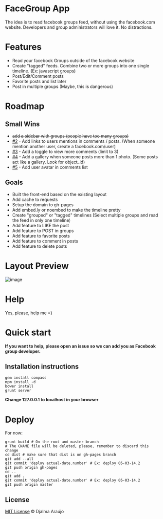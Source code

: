 # FaceGroup App

The idea is to read facebook groups feed, without using the facebook.com website. Developers and group administrators will love it. No distractions.

# Features
* Read your facebook Groups outside of the facebook website
* Create "tagged" feeds. Combine two or more groups into one single timeline. (Ex: javascript groups)
* Post/Edit/Comment posts
* Favorite posts and list later
* Post in multiple groups (Maybe, this is dangerous)

# Roadmap

## Small Wins
* ~~add a sidebar with groups (people have too many groups)~~
* [#2](https://github.com/djalmaaraujo/facegroup/issues/2) - Add links to users mentions in comments / posts. (When someone mention another user, create a facebook.com/user)
* [#3](https://github.com/djalmaaraujo/facegroup/issues/3) - Add a toggle to view more comments (limit to 3)
* [#4](https://github.com/djalmaaraujo/facegroup/issues/4) - Add a gallery when someone posts more than 1 photo. (Some posts act like a gallery. Look for object_id)
* [#5](https://github.com/djalmaaraujo/facegroup/issues/5) - Add user avatar in comments list

## Goals
* Built the front-end based on the existing layout 
* Add cache to requests
* ~~Setup the domain to gh-pages~~
* Add embed.ly or noembed to make the timeline pretty
* Create "grouped" or "tagged" timelines (Select multiple groups and read the feed in only one timeline)
* Add feature to LIKE the post
* Add feature to POST in groups
* Add feature to favorite posts
* Add feature to comment in posts
* Add feature to delete posts

# Layout Preview
![image](https://raw.github.com/djalmaaraujo/facegroup/master/_assets/preview/facegroup.png)

# Help
Yes, please, help me =)

# Quick start

**If you want to help, please open an issue so we can add you as
Facebook group developer.**

## Installation instructions
```
gem install compass
npm install -d
bower install
grunt server
```

**Change 127.0.0.1 to localhost in your browser**

# Deploy

For now:
```
grunt build # On the root and master branch
# The CNAME file will be deleted, please, remember to discard this change
cd dist # make sure that dist is on gh-pages branch
git add --all
git commit 'deploy actual-date.number' # Ex: deploy 05-03-14.2
git push origin gh-pages
cd ..
git add .
git commit 'deploy actual-date.number' # Ex: deploy 05-03-14.2
git push origin master
```

## License

[MIT License](http://djalmaaraujo.mit-license.org/) © Djalma Araújo
